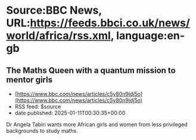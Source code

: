 # Source:BBC News, URL:https://feeds.bbci.co.uk/news/world/africa/rss.xml, language:en-gb

## The Maths Queen with a quantum mission to mentor girls
 - [https://www.bbc.com/news/articles/c5y80n9jdj5o](https://www.bbc.com/news/articles/c5y80n9jdj5o)
 - RSS feed: $source
 - date published: 2025-01-11T00:30:35+00:00

Dr Angela Tabiri wants more African girls and women from less privileged backgrounds to study maths.


